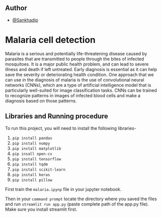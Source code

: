 
## Author

- [@Sankhadip](https://github.com/Ray-stack-create)


# Malaria cell detection


Malaria is a serious and potentially life-threatening disease caused by parasites that are transmitted to people through the bites of infected mosquitoes. It is a major public health problem, and can lead to severe illness and death if left untreated. Early diagnosis is essential as it can help save the severity or deteriorating health condition. One approach that we can use in the diagnosis of malaria is the use of convolutional neural networks (CNNs), which are a type of artificial intelligence model that is particularly well-suited for image classification tasks. CNNs can be trained to recognize patterns in images of infected blood cells and make a diagnosis based on those patterns.


## Libraries and Running procedure

To run this project, you will need to install the following libraries-
1. `pip install pandas`
2. `pip install numpy`
3. `pip install matplotlib`
4. `pip insall open-cv`
5. `pip install tensorflow`
6. `pip install tqdm`
7. `pip install scikit-learn`
8. `pip install keras`
9. `pip install pillow`

First train the `malaria.ipynp` file in your jupyter notebook.

Then in your `command prompt` locate the directory where you saved the files and run `streamlit run app.py` (paste complete path of the app.py file). Make sure you install streamlit first.
